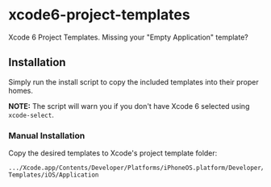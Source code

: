 xcode6-project-templates
========================

Xcode 6 Project Templates. Missing your "Empty Application" template?

## Installation

Simply run the install script to copy the included templates into their proper homes.

**NOTE:** The script will warn you if you don't have Xcode 6 selected using `xcode-select`.

### Manual Installation

Copy the desired templates to Xcode's project template folder:

```
.../Xcode.app/Contents/Developer/Platforms/iPhoneOS.platform/Developer/Library/Xcode/Templates/Project Templates/iOS/Application
```
